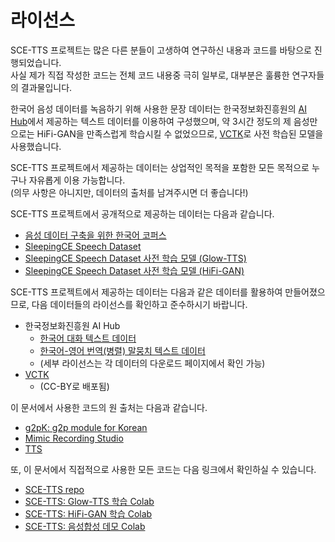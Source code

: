 # 라이선스

SCE-TTS 프로젝트는 많은 다른 분들이 고생하여 연구하신 내용과 코드를 바탕으로 진행되었습니다.  
사실 제가 직접 작성한 코드는 전체 코드 내용중 극히 일부로, 대부분은 훌륭한 연구자들의 결과물입니다.  

한국어 음성 데이터를 녹음하기 위해 사용한 문장 데이터는 한국정보화진흥원의 [AI Hub](http://www.aihub.or.kr/)에서 제공하는 텍스트 데이터를 이용하여 구성했으며, 약 3시간 정도의 제 음성만으로는 HiFi-GAN을 만족스럽게 학습시킬 수 없었으므로, [VCTK](https://datashare.ed.ac.uk/handle/10283/3443)로 사전 학습된 모델을 사용했습니다.

SCE-TTS 프로젝트에서 제공하는 데이터는 상업적인 목적을 포함한 모든 목적으로 누구나 자유롭게 이용 가능합니다.  
(의무 사항은 아니지만, 데이터의 출처를 남겨주시면 더 좋습니다!)

SCE-TTS 프로젝트에서 공개적으로 제공하는 데이터는 다음과 같습니다.

- [음성 데이터 구축을 위한 한국어 코퍼스](https://github.com/sce-tts/mimic-recording-studio/blob/master/backend/prompts/korean_corpus.csv)
- [SleepingCE Speech Dataset](https://drive.google.com/file/d/1UpoBaZRTJXkTdsoemLBWV48QClm6hpTX/view?usp=sharing)
- [SleepingCE Speech Dataset 사전 학습 모델 (Glow-TTS)](https://drive.google.com/file/d/1DMKLdfZ_gzc_z0qDod6_G8fEXj0zCHvC/view?usp=sharing)
- [SleepingCE Speech Dataset 사전 학습 모델 (HiFi-GAN)](https://drive.google.com/file/d/1vRxp1RH-U7gSzWgyxnKY4h_7pB3tjPmU/view?usp=sharing)

SCE-TTS 프로젝트에서 제공하는 데이터는 다음과 같은 데이터를 활용하여 만들어졌으므로, 다음 데이터들의 라이선스를 확인하고 준수하시기 바랍니다.

- 한국정보화진흥원 AI Hub
  - [한국어 대화 텍스트 데이터](http://www.aihub.or.kr/aidata/85)
  - [한국어-영어 번역(병렬) 말뭉치 텍스트 데이터](http://www.aihub.or.kr/aidata/87)
  - (세부 라이선스는 각 데이터의 다운로드 페이지에서 확인 가능)
- [VCTK](https://datashare.ed.ac.uk/handle/10283/3443)
  - (CC-BY로 배포됨)

이 문서에서 사용한 코드의 원 출처는 다음과 같습니다.

- [g2pK: g2p module for Korean](https://github.com/Kyubyong/g2pK)
- [Mimic Recording Studio](https://github.com/MycroftAI/mimic-recording-studio)
- [TTS](https://github.com/coqui-ai/TTS)

또, 이 문서에서 직접적으로 사용한 모든 코드는 다음 링크에서 확인하실 수 있습니다.

- [SCE-TTS repo](https://github.com/sce-tts)
- [SCE-TTS: Glow-TTS 학습 Colab](https://colab.research.google.com/drive/1L5o8joH8LDV37eupNUpqqWrOcw1sGCit)
- [SCE-TTS: HiFi-GAN 학습 Colab](https://colab.research.google.com/drive/1iwDe-seKo4L-xwb4nttsbu0fEHI__nTo)
- [SCE-TTS: 음성합성 데모 Colab](https://colab.research.google.com/drive/1YkxjzBz3V4eXoAaEgcFNEUg8ZyWV40x9)
